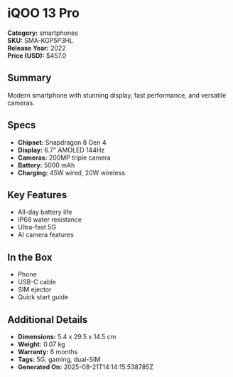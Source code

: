 # iQOO 13 Pro
**Category:** smartphones  
**SKU:** SMA-KGP5P3HL  
**Release Year:** 2022  
**Price (USD):** $457.0

## Summary
Modern smartphone with stunning display, fast performance, and versatile cameras.

## Specs
- **Chipset:** Snapdragon 8 Gen 4
- **Display:** 6.7" AMOLED 144Hz
- **Cameras:** 200MP triple camera
- **Battery:** 5000 mAh
- **Charging:** 45W wired, 20W wireless

## Key Features
- All-day battery life
- IP68 water resistance
- Ultra-fast 5G
- AI camera features

## In the Box
- Phone
- USB-C cable
- SIM ejector
- Quick start guide

## Additional Details
- **Dimensions:** 5.4 x 29.5 x 14.5 cm
- **Weight:** 0.07 kg
- **Warranty:** 6 months
- **Tags:** 5G, gaming, dual-SIM
- **Generated On:** 2025-08-21T14:14:15.538785Z